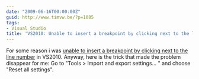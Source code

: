 ```yaml
---
date: "2009-06-16T00:00:00Z"
guid: http://www.timvw.be/?p=1085
tags:
- Visual Studio
title: 'VS2010: Unable to insert a breakpoint by clicking next to the line number'
---
```

For some reason i was [unable to insert a breakpoint by clicking next to the line number](https://connect.microsoft.com/VisualStudio/feedback/ViewFeedback.aspx?FeedbackID=464203) in VS2010. Anyway, here is the trick that made the problem disappear for me: Go to "Tools > Import and export settings... " and choose "Reset all settings".
